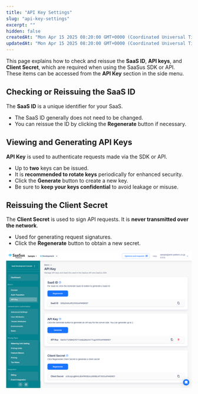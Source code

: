 ```yaml
---
title: "API Key Settings"
slug: "api-key-settings"
excerpt: ""
hidden: false
createdAt: "Mon Apr 15 2025 08:20:00 GMT+0000 (Coordinated Universal Time)"
updatedAt: "Mon Apr 15 2025 08:20:00 GMT+0000 (Coordinated Universal Time)"
---
```


This page explains how to check and reissue the **SaaS ID**, **API keys**, and **Client Secret**, which are required when using the SaaSus SDK or API.  
These items can be accessed from the **API Key** section in the side menu.

## Checking or Reissuing the SaaS ID

The **SaaS ID** is a unique identifier for your SaaS.

- The SaaS ID generally does not need to be changed.
- You can reissue the ID by clicking the **Regenerate** button if necessary.

## Viewing and Generating API Keys

**API Key** is used to authenticate requests made via the SDK or API.

- Up to **two** keys can be issued.
- It is **recommended to rotate keys** periodically for enhanced security.
- Click the **Generate** button to create a new key.
- Be sure to **keep your keys confidential** to avoid leakage or misuse.

## Reissuing the Client Secret

The **Client Secret** is used to sign API requests. It is **never transmitted over the network**.

- Used for generating request signatures.
- Click the **Regenerate** button to obtain a new secret.

![API Key screen](/img/part-4/application-settings/api-key-settings/api-key.png)